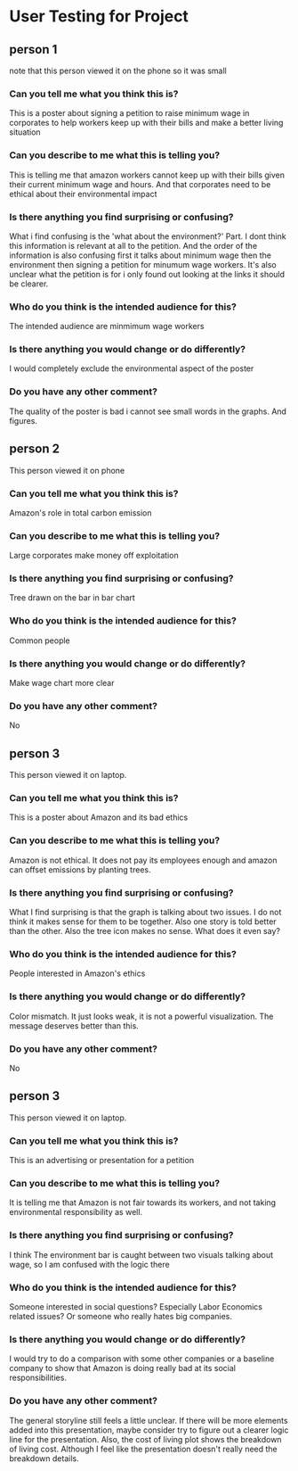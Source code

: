 # User Testing for Project

## person 1
note that this person viewed it on the phone so it was small

### Can you tell me what you think this is?

This is a poster about signing a petition to raise minimum wage in corporates to help workers keep up with their bills and make a better living situation

### Can you describe to me what this is telling you?
This is telling me that amazon workers cannot keep up with their bills given their current minimum wage and hours. And that  corporates need to be ethical about their environmental impact

### Is there anything you find surprising or confusing?
What i find confusing is the 'what about the environment?' Part. I dont think this information is relevant at all to the petition. And the order of the information is also confusing first it talks about minimum wage then the environment then signing a petition for minumum wage workers. It's also unclear what the petition is for i only found out looking at the links it should be clearer. 

### Who do you think is the intended audience for this?
The intended audience are minmimum wage workers

### Is there anything you would change or do differently?
I would completely exclude the environmental aspect of the poster

### Do you have any other comment?
The quality of the poster is bad i cannot see small words in the graphs. And figures. 



## person 2
This person viewed it on phone
### Can you tell me what you think this is?

Amazon's role in total carbon emission

### Can you describe to me what this is telling you?
Large corporates make money off exploitation 

### Is there anything you find surprising or confusing?
Tree drawn on the bar in bar chart

### Who do you think is the intended audience for this?
Common people

### Is there anything you would change or do differently?
Make wage chart more clear

### Do you have any other comment?
No


## person 3
This person viewed it on laptop. 
### Can you tell me what you think this is?

This is a poster about Amazon and its bad ethics

### Can you describe to me what this is telling you?
Amazon is not ethical. It does not pay its employees enough and amazon can offset emissions by planting trees. 

### Is there anything you find surprising or confusing?
What I find surprising is that the graph is talking about two issues. I do not think it makes sense for them to be together. Also one story is told better than the other. Also the tree icon makes no sense. What does it even say? 

### Who do you think is the intended audience for this?
People interested in Amazon's ethics

### Is there anything you would change or do differently?
Color mismatch. It just looks weak, it is not a powerful visualization. The message deserves better than this. 

### Do you have any other comment?
No


## person 3
This person viewed it on laptop. 
### Can you tell me what you think this is?

This is an advertising or presentation for a petition

### Can you describe to me what this is telling you?
It is telling me that Amazon is not fair towards its workers, and not taking environmental responsibility as well.

### Is there anything you find surprising or confusing?
I think The environment bar is caught between two visuals talking about wage, so I am confused with the logic there

### Who do you think is the intended audience for this?
Someone interested in social questions? Especially Labor Economics related issues? Or someone who really hates big companies.

### Is there anything you would change or do differently?
I would try to do a comparison with some other companies or a baseline company to show that Amazon is doing really bad at its social responsibilities.

### Do you have any other comment?
The general storyline still feels a little unclear. If there will be more elements added into this presentation, maybe consider try to figure out a clearer logic line for the presentation.
Also, the cost of living plot shows the breakdown of living cost. Although I feel like the presentation doesn't really need the breakdown details.



